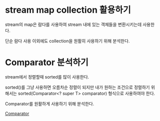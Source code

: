 #   stream map collection 활용하기

stream의 map은 람다를 사용하여 stream 내에 있는 객체들을 변환시키는데 사용한다.

단순 람다 사용 이외에도 collection을 원활히 사용하기 위해 분석한다.



#   Comparator 분석하기

stream에서 정렬할때 sorted를 많이 사용한다.

sorted()를 그냥 사용하면 오름차순 정렬이 되지만 내가 원하는 조건으로 정렬하기 위해서는 sorted​(Comparator<? super T> comparator) 형식으로 사용하여야 한다.

Comparator를 원활하게 사용하기 위해 분석한다.

[Comparator](https://docs.oracle.com/en/java/javase/11/docs/api/java.base/java/util/Comparator.html)